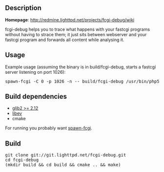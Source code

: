 Description
-----------

**Homepage**: http://redmine.lighttpd.net/projects/fcgi-debug/wiki

fcgi-debug helps you to trace what happens with your fastcgi programs without having to strace them;
it just sits between webserver and your fastcgi program and forwards all content while analysing it.


Usage
-----

Example usage (assuming the binary is in build/fcgi-debug, starts a fastcgi server listening on port 1026):

<pre>
spawn-fcgi -C 0 -p 1026 -n -- build/fcgi-debug /usr/bin/php5-cgi
</pre>


Build dependencies
------------------

 * [glib2 >= 2.12](https://git.gnome.org/browse/glib)
 * [libev](http://software.schmorp.de/pkg/libev.html)
 * cmake

For running you probably want [spawn-fcgi](http://redmine.lighttpd.net/projects/spawn-fcgi/wiki).


Build
-----

<pre>
git clone git://git.lighttpd.net/fcgi-debug.git
cd fcgi-debug
(mkdir build && cd build && cmake .. && make)
</pre>
